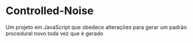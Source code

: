 # Controlled-Noise
Um projeto em JavaScript que obedece alterações para gerar um padrão procedural novo toda vez que é gerado
